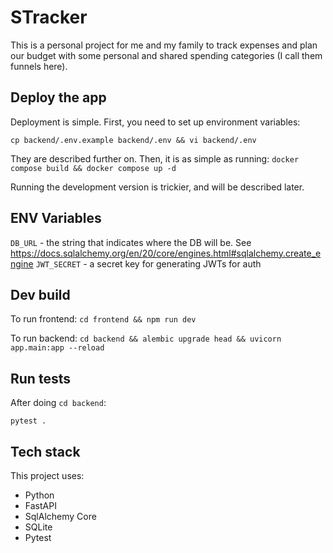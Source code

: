 # STracker
This is a personal project for me and my family to track expenses and plan our budget with some personal and shared spending categories (I call them funnels here).

## Deploy the app
Deployment is simple. First, you need to set up environment variables:

```cp backend/.env.example backend/.env && vi backend/.env```

They are described further on.
Then, it is as simple as running:
```docker compose build && docker compose up -d```

Running the development version is trickier, and will be described later.

## ENV Variables
`DB_URL` - the string that indicates where the DB will be. See https://docs.sqlalchemy.org/en/20/core/engines.html#sqlalchemy.create_engine
`JWT_SECRET` - a secret key for generating JWTs for auth

## Dev build
To run frontend:
```cd frontend && npm run dev```

To run backend:
```cd backend && alembic upgrade head && uvicorn app.main:app --reload```

## Run tests
After doing `cd backend`:

```pytest .```

## Tech stack
This project uses:
- Python
- FastAPI
- SqlAlchemy Core
- SQLite
- Pytest
